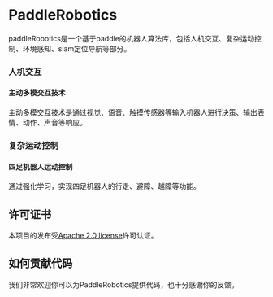 # PaddleRobotics
paddleRobotics是一个基于paddle的机器人算法库，包括人机交互、复杂运动控制、环境感知、slam定位导航等部分。

### 人机交互
#### 主动多模交互技术
主动多模交互技术是通过视觉、语音、触摸传感器等输入机器人进行决策、输出表情、动作、声音等响应。
### 复杂运动控制
#### 四足机器人运动控制
通过强化学习，实现四足机器人的行走、避障、越障等功能。


## 许可证书
本项目的发布受[Apache 2.0 license](LICENSE)许可认证。

## 如何贡献代码

我们非常欢迎你可以为PaddleRobotics提供代码，也十分感谢你的反馈。
